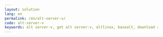 ```yaml
---
layout: solution
lang: en
permalink: /en/alt-server-v/
code: alt-server-v
keywords: alt server-v, get alt server-v, altlinux, basealt, download alt server-v, alt server distribution, alt virtualization server, virtualization server, BaseALT Ltd, opensource, linux
---
```

